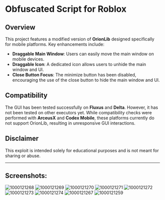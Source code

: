 

# Obfuscated Script for Roblox

## Overview

This project features a modified version of **OrionLib** designed specifically for mobile platforms. Key enhancements include:

- **Draggable Main Window**: Users can easily move the main window on mobile devices.
- **Draggable Icon**: A dedicated icon allows users to unhide the main window and UI.
- **Close Button Focus**: The minimize button has been disabled, encouraging the use of the close button to hide the main window and UI.

## Compatibility

The GUI has been tested successfully on **Fluxus** and **Delta**. However, it has not been tested on other executors yet. While compatibility checks were performed with **ArceusX** and **Codex Mobile**, these platforms currently do not support OrionLib, resulting in unresponsive GUI interactions.

## Disclaimer

This exploit is intended solely for educational purposes and is not meant for sharing or abuse. 

---

## Screenshots:

![1000121268](https://github.com/user-attachments/assets/7b45d865-b442-4c67-8d4d-fae27b21a91f)
![1000121269](https://github.com/user-attachments/assets/7107c12d-8fc0-418a-951d-7eab15bd5167)
![1000121270](https://github.com/user-attachments/assets/dd8fb2f7-652b-4c44-9ed9-de8a2ef33e79)
![1000121271](https://github.com/user-attachments/assets/6fc64ebc-d799-4334-b0c1-9b57b7ede4cf)
![1000121272](https://github.com/user-attachments/assets/d84b9d67-25a7-4479-a9fe-0848893ae702)
![1000121273](https://github.com/user-attachments/assets/06e86482-e2d2-4948-b70e-d52e536f25d8)
![1000121274](https://github.com/user-attachments/assets/21764cc9-5764-4186-b2a4-35e52de1533f)
![1000121267](https://github.com/user-attachments/assets/3e045eb7-fadd-4472-b6fa-a9919b75d54c)
![1000121259](https://github.com/user-attachments/assets/18a0cff2-62c3-4f98-b323-1f077fa84481)
